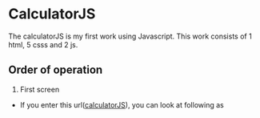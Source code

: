 # CalculatorJS
The calculatorJS is my first work using Javascript. This work consists of 1 html, 5 csss and 2 js.  
## Order of operation
1. First screen  
* If you enter this url([calculatorJS](https://taesung1993.github.io/calculatorJS/)), you can look at following as

